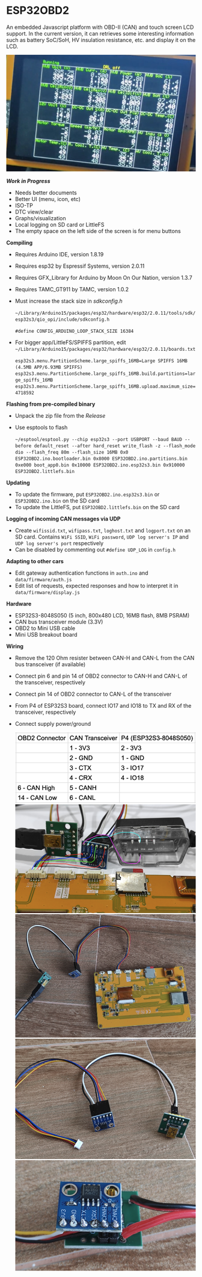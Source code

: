 # ESP32OBD2
An embedded Javascript platform with OBD-II (CAN) and touch screen LCD support.
In the current version, it can retrieves some interesting information such as 
battery SoC/SoH, HV insulation resistance, etc. and display it on the LCD.

  ![Wiring 1](docs/running.png)

***Work in Progress***
- Needs better documents
- Better UI (menu, icon, etc)
- ISO-TP
- DTC view/clear
- Graphs/visualization
- Local logging on SD card or LittleFS
- The empty space on the left side of the screen is for menu buttons

**Compiling**
- Requires Arduino IDE, version 1.8.19
- Requires esp32 by Espressif Systems, version 2.0.11
- Requires GFX_Library for Arduino by Moon On Our Nation, version 1.3.7
- Requires TAMC_GT911 by TAMC, version 1.0.2
- Must increase the stack size in *sdkconfig.h*
  
   `~/Library/Arduino15/packages/esp32/hardware/esp32/2.0.11/tools/sdk/esp32s3/qio_opi/include/sdkconfig.h`
  
    `#define CONFIG_ARDUINO_LOOP_STACK_SIZE 16384`
- For bigger app/LittleFS/SPIFFS partition, edit  `~/Library/Arduino15/packages/esp32/hardware/esp32/2.0.11/boards.txt`

  `esp32s3.menu.PartitionScheme.large_spiffs_16MB=Large SPIFFS 16MB (4.5MB APP/6.93MB SPIFFS)
  esp32s3.menu.PartitionScheme.large_spiffs_16MB.build.partitions=large_spiffs_16MB
  esp32s3.menu.PartitionScheme.large_spiffs_16MB.upload.maximum_size=4718592`

**Flashing from pre-compiled binary**
- Unpack the zip file from the *Release*
- Use esptools to flash
  
  `~/esptool/esptool.py --chip esp32s3 --port USBPORT --baud BAUD --before default_reset --after hard_reset write_flash -z --flash_mode dio --flash_freq 80m --flash_size 16MB 0x0 ESP32OBD2.ino.bootloader.bin 0x8000 ESP32OBD2.ino.partitions.bin 0xe000 boot_app0.bin 0x10000 ESP32OBD2.ino.esp32s3.bin 0x910000 ESP32OBD2.littlefs.bin`

**Updating**
- To update the firmware, put `ESP32OBD2.ino.esp32s3.bin` or `ESP32OBD2.ino.bin` on the SD card
- To update the LittleFS, put `ESP32OBD2.littlefs.bin` on the SD card

**Logging of incoming CAN messages via UDP**
- Create `wifissid.txt`, `wifipass.txt`, `loghost.txt` and `logport.txt` on an SD card. Contains `WiFi SSID`, `WiFi password`, `UDP log server's IP` and `UDP log server's port` respectively
- Can be disabled by commenting out `#define UDP_LOG` in `config.h`

**Adapting to other cars**
- Edit gateway authentication functions in `auth.ino` and `data/firmware/auth.js`
- Edit list of requests, expected responses and how to interpret it in `data/firmware/display.js` 

**Hardware**
- ESP32S3-8048S050 (5 inch, 800x480 LCD, 16MB flash, 8MB PSRAM)
- CAN bus transceiver module (3.3V)
- OBD2 to Mini USB cable
- Mini USB breakout board

**Wiring**
- Remove the 120 Ohm resister between CAN-H and CAN-L from the CAN bus transceiver (if available)
- Connect pin 6 and pin 14 of OBD2 connector to CAN-H and CAN-L of the transceiver, respectively
- Connect pin 14 of OBD2 connector to CAN-L of the transceiver
- From P4 of ESP32S3 board, connect IO17 and IO18 to TX and RX of the transceiver, respectively
- Connect supply power/ground

  ![Wiring](docs/wiring.png)
  ![Wiring 1](docs/wiring1.png)
  ![Wiring 2](docs/wiring2.png)
  ![Wiring 3](docs/wiring3.png)
  ![Wiring 4](docs/wiring4.png)
  
